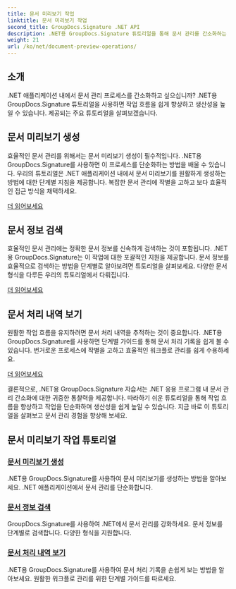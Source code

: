 ```yaml
---
title: 문서 미리보기 작업
linktitle: 문서 미리보기 작업
second_title: GroupDocs.Signature .NET API
description: .NET용 GroupDocs.Signature 튜토리얼을 통해 문서 관리를 간소화하는 방법을 알아보세요. 작업을 단순화하고 작업 흐름을 개선하며 생산성을 손쉽게 향상시키세요.
weight: 21
url: /ko/net/document-preview-operations/
---
```

## 소개

.NET 애플리케이션 내에서 문서 관리 프로세스를 간소화하고 싶으십니까? .NET용 GroupDocs.Signature 튜토리얼을 사용하면 작업 흐름을 쉽게 향상하고 생산성을 높일 수 있습니다. 제공되는 주요 튜토리얼을 살펴보겠습니다.

## 문서 미리보기 생성

효율적인 문서 관리를 위해서는 문서 미리보기 생성이 필수적입니다. .NET용 GroupDocs.Signature를 사용하면 이 프로세스를 단순화하는 방법을 배울 수 있습니다. 우리의 튜토리얼은 .NET 애플리케이션 내에서 문서 미리보기를 원활하게 생성하는 방법에 대한 단계별 지침을 제공합니다. 복잡한 문서 관리에 작별을 고하고 보다 효율적인 접근 방식을 채택하세요.

[더 읽어보세요](./generate-document-preview/)

## 문서 정보 검색

효율적인 문서 관리에는 정확한 문서 정보를 신속하게 검색하는 것이 포함됩니다. .NET용 GroupDocs.Signature는 이 작업에 대한 포괄적인 지원을 제공합니다. 문서 정보를 효율적으로 검색하는 방법을 단계별로 알아보려면 튜토리얼을 살펴보세요. 다양한 문서 형식을 다루든 우리의 튜토리얼에서 다뤄집니다.

[더 읽어보세요](./retrieve-document-information/)

## 문서 처리 내역 보기

원활한 작업 흐름을 유지하려면 문서 처리 내역을 추적하는 것이 중요합니다. .NET용 GroupDocs.Signature를 사용하면 단계별 가이드를 통해 문서 처리 기록을 쉽게 볼 수 있습니다. 번거로운 프로세스에 작별을 고하고 효율적인 워크플로 관리를 쉽게 수용하세요.

[더 읽어보세요](./view-document-processing-history/)

결론적으로, .NET용 GroupDocs.Signature 자습서는 .NET 응용 프로그램 내 문서 관리 간소화에 대한 귀중한 통찰력을 제공합니다. 따라하기 쉬운 튜토리얼을 통해 작업 흐름을 향상하고 작업을 단순화하며 생산성을 쉽게 높일 수 있습니다. 지금 바로 이 튜토리얼을 살펴보고 문서 관리 경험을 향상해 보세요.
## 문서 미리보기 작업 튜토리얼
### [문서 미리보기 생성](./generate-document-preview/)
.NET용 GroupDocs.Signature를 사용하여 문서 미리보기를 생성하는 방법을 알아보세요. .NET 애플리케이션에서 문서 관리를 단순화합니다.
### [문서 정보 검색](./retrieve-document-information/)
GroupDocs.Signature를 사용하여 .NET에서 문서 관리를 강화하세요. 문서 정보를 단계별로 검색합니다. 다양한 형식을 지원합니다.
### [문서 처리 내역 보기](./view-document-processing-history/)
.NET용 GroupDocs.Signature를 사용하여 문서 처리 기록을 손쉽게 보는 방법을 알아보세요. 원활한 워크플로 관리를 위한 단계별 가이드를 따르세요.